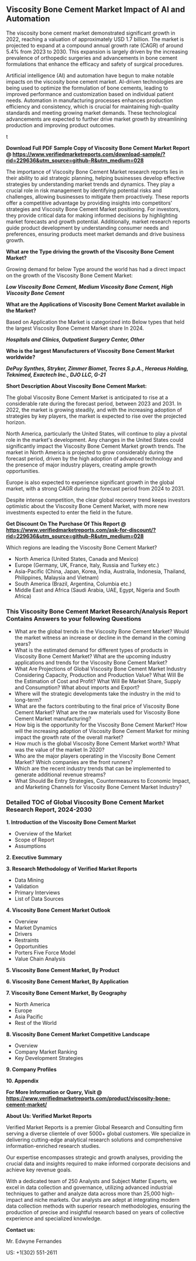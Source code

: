 <h2>Viscosity Bone Cement Market Impact of AI and Automation</h2><p>The viscosity bone cement market demonstrated significant growth in 2022, reaching a valuation of approximately USD 1.7 billion. The market is projected to expand at a compound annual growth rate (CAGR) of around 5.4% from 2023 to 2030. This expansion is largely driven by the increasing prevalence of orthopedic surgeries and advancements in bone cement formulations that enhance the efficacy and safety of surgical procedures.</p><p>Artificial intelligence (AI) and automation have begun to make notable impacts on the viscosity bone cement market. AI-driven technologies are being used to optimize the formulation of bone cements, leading to improved performance and customization based on individual patient needs. Automation in manufacturing processes enhances production efficiency and consistency, which is crucial for maintaining high-quality standards and meeting growing market demands. These technological advancements are expected to further drive market growth by streamlining production and improving product outcomes.</p>t</p><p id="" class=""><strong>Download Full PDF Sample Copy of Viscosity Bone Cement Market Report @ <a href="https://www.verifiedmarketreports.com/download-sample/?rid=229636&utm_source=github-R&utm_medium=028" target="_blank">https://www.verifiedmarketreports.com/download-sample/?rid=229636&utm_source=github-R&utm_medium=028</a></strong></p><p>The importance of&nbsp;Viscosity Bone Cement Market research reports lies in their ability to aid strategic planning, helping businesses develop effective strategies by understanding market trends and dynamics. They play a crucial role in risk management by identifying potential risks and challenges, allowing businesses to mitigate them proactively. These reports offer a competitive advantage by providing insights into competitors' strategies and Viscosity Bone Cement Market positioning. For investors, they provide critical data for making informed decisions by highlighting market forecasts and growth potential. Additionally, market research reports guide product development by understanding consumer needs and preferences, ensuring products meet market demands and drive business growth.</p><p><strong>What are the&nbsp;Type driving the growth of the Viscosity Bone Cement Market?</strong></p><p id="" class="">Growing demand for below Type around the world has had a direct impact on the growth of the Viscosity Bone Cement Market:</p><em><strong>Low Viscosity Bone Cement, Medium Viscosity Bone Cement, High Viscosity Bone Cement</strong></em></p><strong>What are the&nbsp;Applications&nbsp;of Viscosity Bone Cement Market available in the Market?</strong></p><p id="" class="">Based on Application the Market is categorized into Below types that held the largest Viscosity Bone Cement Market share In 2024.</p><em><strong>Hospitals and Clinics, Outpatient Surgery Center, Other</strong></em></p><strong>Who is the largest Manufacturers of Viscosity Bone Cement Market worldwide?</strong></p><p><em><strong>DePuy Synthes, Stryker, Zimmer Biomet, Tecres S.p.A., Heraeus Holding, Teknimed, Exactech Inc., DJO LLC, G-21</strong></em></p><p id="" class=""><strong>Short Description About Viscosity Bone Cement Market:</strong></p><p>The global Viscosity Bone Cement Market is anticipated to rise at a considerable rate during the forecast period, between 2023 and 2031. In 2022, the market is growing steadily, and with the increasing adoption of strategies by key players, the market is expected to rise over the projected horizon.</p><p>North America, particularly the United States, will continue to play a pivotal role in the market's development. Any changes in the United States could significantly impact the Viscosity Bone Cement Market growth trends. The market in North America is projected to grow considerably during the forecast period, driven by the high adoption of advanced technology and the presence of major industry players, creating ample growth opportunities.</p><p>Europe is also expected to experience significant growth in the global market, with a strong CAGR during the forecast period from 2024 to 2031.</p><p>Despite intense competition, the clear global recovery trend keeps investors optimistic about the Viscosity Bone Cement Market, with more new investments expected to enter the field in the future.</p><p id="" class=""><strong>Get Discount On The Purchase Of This Report @ <a href="https://www.verifiedmarketreports.com/ask-for-discount/?rid=229636&utm_source=github-R&utm_medium=028" target="_blank">https://www.verifiedmarketreports.com/ask-for-discount/?rid=229636&utm_source=github-R&utm_medium=028</a></strong></p>Which regions are leading the Viscosity Bone Cement Market?</p><ul><li>North America (United States, Canada and Mexico)</li><li>Europe (Germany, UK, France, Italy, Russia and Turkey etc.)</li><li>Asia-Pacific (China, Japan, Korea, India, Australia, Indonesia, Thailand, Philippines, Malaysia and Vietnam)</li><li>South America (Brazil, Argentina, Columbia etc.)</li><li>Middle East and Africa (Saudi Arabia, UAE, Egypt, Nigeria and South Africa)</li></ul><h3 id="" class="">This Viscosity Bone Cement Market Research/Analysis Report Contains Answers to your following Questions</h3><ul><li>What are the global trends in the Viscosity Bone Cement Market? Would the market witness an increase or decline in the demand in the coming years?</li><li>What is the estimated demand for different types of products in Viscosity Bone Cement Market? What are the upcoming industry applications and trends for the Viscosity Bone Cement Market?</li><li>What Are Projections of Global Viscosity Bone Cement Market Industry Considering Capacity, Production and Production Value? What Will Be the Estimation of Cost and Profit? What Will Be Market Share, Supply and Consumption? What about imports and Export?</li><li>Where will the strategic developments take the industry in the mid to long-term?</li><li>What are the factors contributing to the final price of Viscosity Bone Cement Market? What are the raw materials used for Viscosity Bone Cement Market manufacturing?</li><li>How big is the opportunity for the Viscosity Bone Cement Market? How will the increasing adoption of Viscosity Bone Cement Market for mining impact the growth rate of the overall market?</li><li>How much is the global Viscosity Bone Cement Market worth? What was the value of the market In 2020?</li><li>Who are the major players operating in the Viscosity Bone Cement Market? Which companies are the front runners?</li><li>Which are the recent industry trends that can be implemented to generate additional revenue streams?</li><li>What Should Be Entry Strategies, Countermeasures to Economic Impact, and Marketing Channels for Viscosity Bone Cement Market Industry?</li></ul><h3 id="" class="">Detailed TOC of Global Viscosity Bone Cement Market Research Report, 2024-2030</h3><p id="" class=""><strong>1. Introduction of the Viscosity Bone Cement Market</strong></p><ul><li>Overview of the Market</li><li>Scope of Report</li><li>Assumptions</li></ul><p id="" class=""><strong>2. Executive Summary</strong></p><p id="" class=""><strong>3. Research Methodology of Verified Market Reports</strong></p><ul><li>Data Mining</li><li>Validation</li><li>Primary Interviews</li><li>List of Data Sources</li></ul><p id="" class=""><strong>4. Viscosity Bone Cement Market Outlook</strong></p><ul><li>Overview</li><li>Market Dynamics</li><li>Drivers</li><li>Restraints</li><li>Opportunities</li><li>Porters Five Force Model</li><li>Value Chain Analysis</li></ul><p id="" class=""><strong>5. Viscosity Bone Cement Market, By Product</strong></p><p id="" class=""><strong>6. Viscosity Bone Cement Market, By Application</strong></p><p id="" class=""><strong>7. Viscosity Bone Cement Market, By Geography</strong></p><ul><li>North America</li><li>Europe</li><li>Asia Pacific</li><li>Rest of the World</li></ul><p id="" class=""><strong>8. Viscosity Bone Cement Market Competitive Landscape</strong></p><ul><li>Overview</li><li>Company Market Ranking</li><li>Key Development Strategies</li></ul><p id="" class=""><strong>9. Company Profiles</strong></p><p id="" class=""><strong>10. Appendix</strong></p><p id="" class=""><strong>For More Information or Query, Visit @ <a href="https://www.verifiedmarketreports.com/product/viscosity-bone-cement-market/" target="_blank">https://www.verifiedmarketreports.com/product/viscosity-bone-cement-market/</a></strong></p><p id="" class=""><strong>About Us: Verified Market Reports</strong></p><p id="" class="">Verified Market Reports is a premier Global Research and Consulting firm serving a diverse clientele of over 5000+ global customers. We specialize in delivering cutting-edge analytical research solutions and comprehensive information-enriched research studies.</p><p id="" class="">Our expertise encompasses strategic and growth analyses, providing the crucial data and insights required to make informed corporate decisions and achieve key revenue goals.</p><p id="" class="">With a dedicated team of 250 Analysts and Subject Matter Experts, we excel in data collection and governance, utilizing advanced industrial techniques to gather and analyze data across more than 25,000 high-impact and niche markets. Our analysts are adept at integrating modern data collection methods with superior research methodologies, ensuring the production of precise and insightful research based on years of collective experience and specialized knowledge.</p><p id="" class=""><strong>Contact us:</strong></p><p id="" class="">Mr. Edwyne Fernandes</p><p id="" class="">US: +1(302) 551-2611</p>